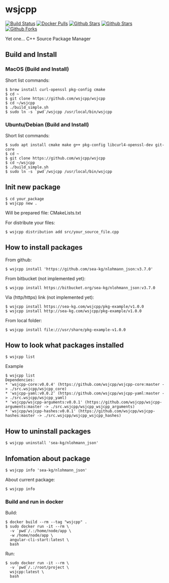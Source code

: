 # wsjcpp

[![Build Status](https://api.travis-ci.org/wsjcpp/wsjcpp.svg?branch=master)](https://travis-ci.org/wsjcpp/wsjcpp) [![Docker Pulls](https://img.shields.io/docker/pulls/sea5kg/wsjcpp.svg)](https://hub.docker.com/r/sea5kg/wsjcpp/) [![Github Stars](https://img.shields.io/github/stars/wsjcpp/wsjcpp.svg?label=github%20%E2%98%85)](https://github.com/wsjcpp/wsjcpp) [![Github Stars](https://img.shields.io/github/contributors/wsjcpp/wsjcpp.svg)](https://github.com/wsjcpp/wsjcpp) [![Github Forks](https://img.shields.io/github/forks/wsjcpp/wsjcpp.svg?label=github%20forks)](https://github.com/wsjcpp/wsjcpp/network/members)

Yet one... C++ Source Package Manager

## Build and Install

### MacOS (Build and Install)

Short list commands:
```
$ brew install curl-openssl pkg-config cmake
$ cd ~
$ git clone https://github.com/wsjcpp/wsjcpp
$ cd ~/wsjcpp
$ ./build_simple.sh
$ sudo ln -s `pwd`/wsjcpp /usr/local/bin/wsjcpp
```

### Ubuntu/Debian (Build and Install)

Short list commands:
```
$ sudo apt install cmake make g++ pkg-config libcurl4-openssl-dev git-core
$ cd ~
$ git clone https://github.com/wsjcpp/wsjcpp
$ cd ~/wsjcpp
$ ./build_simple.sh
$ sudo ln -s `pwd`/wsjcpp /usr/local/bin/wsjcpp
```

## Init new package

```
$ cd your_package
$ wsjcpp new .
```

Will be prepared file: CMakeLists.txt

For distribute your files:

```
$ wsjcpp distribution add src/your_source_file.cpp
```

## How to install packages

From github:

```
$ wsjcpp install 'https://github.com/sea-kg/nlohmann_json:v3.7.0'
```

From bitbucket (not implemented yet):
```
$ wsjcpp install https://bitbucket.org/sea-kg/nlohmann_json:v3.7.0
```

Via (http/https) link (not implemented yet):
```
$ wsjcpp install https://sea-kg.com/wsjcpp/pkg-example/v1.0.0
$ wsjcpp install http://sea-kg.com/wsjcpp/pkg-example/v1.0.0
```

From local folder:
```
$ wsjcpp install file:///usr/share/pkg-example-v1.0.0
```

## How to look what packages installed

`$ wsjcpp list`

Example
```
$ wsjcpp list
Dependencies: 
* 'wsjcpp-core:v0.0.4' (https://github.com/wsjcpp/wsjcpp-core:master -> ./src.wsjcpp/wsjcpp_core)
* 'wsjcpp-yaml:v0.0.2' (https://github.com/wsjcpp/wsjcpp-yaml:master -> ./src.wsjcpp/wsjcpp_yaml)
* 'wsjcpp/wsjcpp-arguments:v0.0.1' (https://github.com/wsjcpp/wsjcpp-arguments:master -> ./src.wsjcpp/wsjcpp_wsjcpp_arguments)
* 'wsjcpp/wsjcpp-hashes:v0.0.1' (https://github.com/wsjcpp/wsjcpp-hashes:master -> ./src.wsjcpp/wsjcpp_wsjcpp_hashes)
```

## How to uninstall packages

```
$ wsjcpp uninstall 'sea-kg/nlohmann_json'
```

## Infomation about package 

```
$ wsjcpp info 'sea-kg/nlohmann_json'
```

About current package:

```
$ wsjcpp info
```


### Build and run in docker

Build:

```
$ docker build --rm --tag "wsjcpp" .
$ sudo docker run -it --rm \
  -v `pwd`/.:/home/node/app \
  -w /home/node/app \
  angular-cli-start:latest \
  bash
```

Run:

```
$ sudo docker run -it --rm \
  -v `pwd`/.:/root/project \
  wsjcpp:latest \
  bash
```